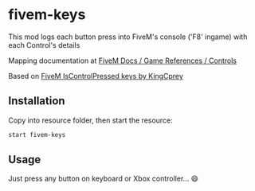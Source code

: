 # fivem-keys
This mod logs each button press into FiveM's console ('F8' ingame) with each Control's details

Mapping documentation at [FiveM Docs / Game References / Controls](https://docs.fivem.net/docs/game-references/controls/)

Based on [FiveM IsControlPressed keys by KingCprey](https://gist.github.com/KingCprey/d40f6deb8ac2949d95524448596e2f37)

## Installation
Copy into resource folder, then start the resource:
```bash
start fivem-keys
```

## Usage
Just press any button on keyboard or Xbox controller... 😄
